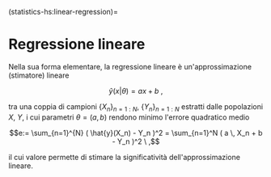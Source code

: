 (statistics-hs:linear-regression)=
# Regressione lineare

Nella sua forma elementare, la regressione lineare è un'approssimazione (stimatore) lineare

  $$\hat{y}(x|\theta) = a x + b \ ,$$

tra una coppia di campioni $\{ X_n \}_{n=1:N}$, $\{ Y_n \}_{n=1:N}$ estratti dalle popolazioni $X$, $Y$, i cui parametri $\theta = (a,b)$ rendono minimo l'errore quadratico medio

$$e:= \sum_{n=1}^{N} ( \hat{y}(X_n) - Y_n )^2 = \sum_{n=1}^N ( a \, X_n + b - Y_n )^2 \ ,$$

il cui valore permette di stimare la significatività dell'approssimazione lineare. 

